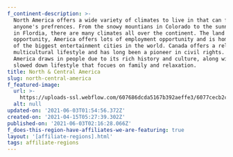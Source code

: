 ```yaml
---
f_continent-description: >-
  North America offers a wide variety of climates to live in that can fit
  anyone's prefrences. From the snowy mountians in Colorado to the sunny beaches
  in Flordia, there are many climates all over the continent. The land of
  opportunity, America offers lots of employment opportunity and is home to some
  of the biggest entertainment cities in the world. Canada offers a relaxed and
  multicultural lifestyle and has long been a pioneer in civil rights. Central
  America draws in people due to its rich history and culture, along with the
  slowed down lifestyle that focues on family and relaxation.
title: North & Central America
slug: north-central-america
f_featured-image:
  url: >-
    https://uploads-ssl.webflow.com/607686dcda5167b392aeffe3/6077cecb2cf4c1266aeaa8fd_602f64edc97c5content_global-properties-north-america.jpeg
  alt: null
updated-on: '2021-06-03T01:54:56.372Z'
created-on: '2021-04-15T05:27:39.302Z'
published-on: '2021-06-03T02:16:28.066Z'
f_does-this-region-have-affiliates-we-are-featuring: true
layout: '[affiliate-regions].html'
tags: affiliate-regions
---
```



